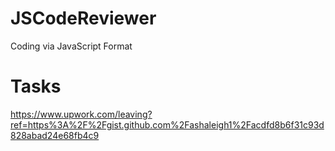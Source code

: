 # JSCodeReviewer
Coding via JavaScript Format

# Tasks
https://www.upwork.com/leaving?ref=https%3A%2F%2Fgist.github.com%2Fashaleigh1%2Facdfd8b6f31c93d828abad24e68fb4c9

